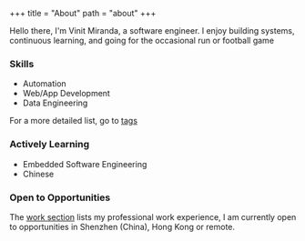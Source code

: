 +++
title = "About"
path = "about"
+++

Hello there, I'm Vinit Miranda, a software engineer. I enjoy building systems, continuous learning, and going for the occasional run or football game

### Skills 

- Automation
- Web/App Development
- Data Engineering

For a more detailed list, go to [tags](/tags/)

### Actively Learning

- Embedded Software Engineering
- Chinese

### Open to Opportunities

The [work section](/work/) lists my professional work experience, I am currently open to opportunities in Shenzhen (China), Hong Kong or remote.